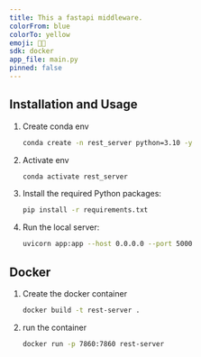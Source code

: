 ```yaml
---
title: This a fastapi middleware.
colorFrom: blue
colorTo: yellow
emoji: 🙌🙌
sdk: docker
app_file: main.py
pinned: false
---
```


## Installation and Usage 

1. Create conda env
    ```bash
    conda create -n rest_server python=3.10 -y
    ```

2. Activate env
    ```bash
    conda activate rest_server
    ```

3. Install the required Python packages:

   ```bash
   pip install -r requirements.txt
   ```

3. Run the local server:

   ```bash
   uvicorn app:app --host 0.0.0.0 --port 5000
   ```

## Docker 
1. Create the docker container
   ```bash
   docker build -t rest-server .
   ```

2. run the container
   ```bash
   docker run -p 7860:7860 rest-server
   ```